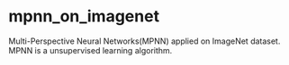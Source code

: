 # mpnn_on_imagenet
Multi-Perspective Neural Networks(MPNN) applied on ImageNet dataset. MPNN is a unsupervised learning algorithm.
